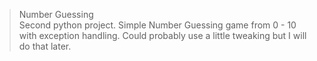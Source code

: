 > Number Guessing  
Second python project. Simple Number Guessing game from 0 - 10 with exception handling.
Could probably use a little tweaking but I will do that later.
